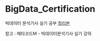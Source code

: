 # BigData_Certification
빅데이터 분석기사 실기 공부 <a href="https://www.notion.so/763a29feadd34f559fd8d7bea289b1a9?pvs=4"> 정리본 </a>

참고 : 메타코드M - 빅데이터분석기사 실기 강의


